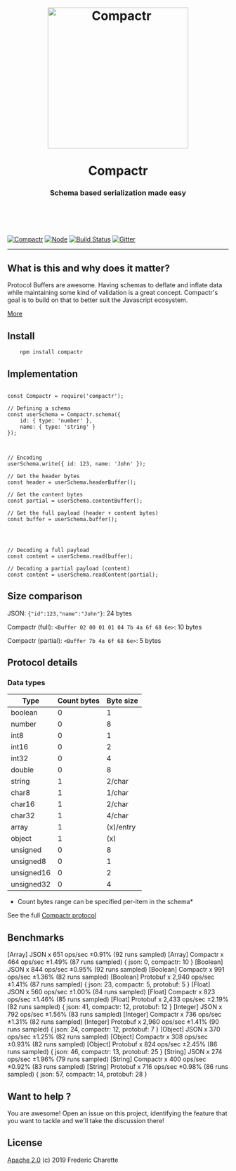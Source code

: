 <h1 align="center">
  <a title="Schema based serialization made easy" href="http://compactr.js.org">
    <img alt="Compactr" width="320px" src="http://res.cloudinary.com/kalm/image/upload/v1494589244/compactr_header_rev1.png" />
    <br/><br/>
  </a>
  Compactr
</h1>
<h3 align="center">
  Schema based serialization made easy
  <br/><br/><br/>
</h3>
<br/>

[![Compactr](https://img.shields.io/npm/v/compactr.svg)](https://www.npmjs.com/package/compactr)
[![Node](https://img.shields.io/badge/node->%3D6.0-blue.svg)](https://nodejs.org)
[![Build Status](https://travis-ci.org/compactr/compactr.js.svg?branch=master)](https://travis-ci.org/compactr/compactr.js)
[![Gitter](https://img.shields.io/gitter/room/compactr/compactr.svg)](https://gitter.im/compactr/compactr)

---

## What is this and why does it matter?

Protocol Buffers are awesome. Having schemas to deflate and inflate data while maintaining some kind of validation is a great concept. Compactr's goal is to build on that to better suit the Javascript ecosystem.

[More](docs/ABOUT.md)


## Install

```
    npm install compactr
```


## Implementation

```node

const Compactr = require('compactr');

// Defining a schema
const userSchema = Compactr.schema({ 
	id: { type: 'number' },
	name: { type: 'string' }
});



// Encoding
userSchema.write({ id: 123, name: 'John' });

// Get the header bytes
const header = userSchema.headerBuffer();

// Get the content bytes 
const partial = userSchema.contentBuffer();

// Get the full payload (header + content bytes)
const buffer = userSchema.buffer();




// Decoding a full payload
const content = userSchema.read(buffer);

// Decoding a partial payload (content)
const content = userSchema.readContent(partial);
```

## Size comparison

JSON: `{"id":123,"name":"John"}`: 24 bytes 

Compactr (full): `<Buffer 02 00 01 01 04 7b 4a 6f 68 6e>`: 10 bytes

Compactr (partial): `<Buffer 7b 4a 6f 68 6e>`: 5 bytes


## Protocol details

### Data types

Type | Count bytes | Byte size
--- | --- | ---
boolean | 0 | 1
number | 0 | 8
int8 | 0 | 1
int16 | 0 | 2
int32 | 0 | 4
double | 0 | 8
string | 1 | 2/char
char8 | 1 | 1/char
char16 | 1 | 2/char
char32 | 1 | 4/char 
array | 1 | (x)/entry
object | 1 | (x)
unsigned | 0 | 8
unsigned8 | 0 | 1 
unsigned16 | 0 | 2
unsigned32 | 0 | 4

* Count bytes range can be specified per-item in the schema*

See the full [Compactr protocol](https://github.com/compactr/protocol)

## Benchmarks

[Array] JSON x 651 ops/sec ±0.91% (92 runs sampled)
[Array] Compactr x 464 ops/sec ±1.49% (87 runs sampled)
{ json: 0, compactr: 10 }
[Boolean] JSON x 844 ops/sec ±0.95% (92 runs sampled)
[Boolean] Compactr x 991 ops/sec ±1.36% (82 runs sampled)
[Boolean] Protobuf x 2,940 ops/sec ±1.41% (87 runs sampled)
{ json: 23, compactr: 5, protobuf: 5 }
[Float] JSON x 560 ops/sec ±1.00% (84 runs sampled)
[Float] Compactr x 823 ops/sec ±1.46% (85 runs sampled)
[Float] Protobuf x 2,433 ops/sec ±2.19% (82 runs sampled)
{ json: 41, compactr: 12, protobuf: 12 }
[Integer] JSON x 792 ops/sec ±1.56% (83 runs sampled)
[Integer] Compactr x 736 ops/sec ±1.31% (82 runs sampled)
[Integer] Protobuf x 2,960 ops/sec ±1.41% (90 runs sampled)
{ json: 24, compactr: 12, protobuf: 7 }
[Object] JSON x 370 ops/sec ±1.25% (82 runs sampled)
[Object] Compactr x 308 ops/sec ±0.93% (82 runs sampled)
[Object] Protobuf x 824 ops/sec ±2.45% (86 runs sampled)
{ json: 46, compactr: 13, protobuf: 25 }
[String] JSON x 274 ops/sec ±1.96% (79 runs sampled)
[String] Compactr x 400 ops/sec ±0.92% (83 runs sampled)
[String] Protobuf x 716 ops/sec ±0.98% (86 runs sampled)
{ json: 57, compactr: 14, protobuf: 28 }

## Want to help ?

You are awesome! Open an issue on this project, identifying the feature that you want to tackle and we'll take the discussion there!


## License 

[Apache 2.0](LICENSE) (c) 2019 Frederic Charette

